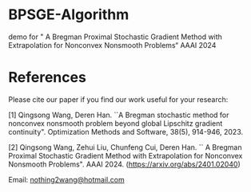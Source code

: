 # BPSGE-Algorithm
demo for " A Bregman Proximal Stochastic Gradient Method with Extrapolation for Nonconvex Nonsmooth Problems“ AAAI 2024


# References
Please cite our paper if you find our work useful for your research:

[1] Qingsong Wang, Deren Han. ``A Bregman stochastic method for nonconvex nonsmooth problem beyond global Lipschitz gradient continuity". Optimization Methods and Software, 38(5), 914-946, 2023.

[2] Qingsong Wang, Zehui Liu, Chunfeng Cui, Deren Han. `` A Bregman Proximal Stochastic Gradient Method with Extrapolation for Nonconvex Nonsmooth Problems".  AAAI 2024. (https://arxiv.org/abs/2401.02040)


Email: nothing2wang@hotmail.com
